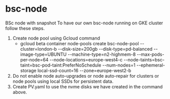 # bsc-node
BSc node with snapshot
To have our own bsc-node running on GKE cluster follow these steps.
1. Create node pool using Gcloud command
    - gcloud beta container node-pools create bsc-node-pool --cluster=london-b --disk-size=200gb --disk-type=pd-balanced --image-type=UBUNTU --machine-type=n2-highmem-8 --max-pods-per-node=64 --node-locations=europe-west4-c --node-taints=bsc-taint=bsc-pod-taint:PreferNoSchedule --num-nodes=1 --ephemeral-storage local-ssd-count=16 --zone=europe-west2-b       
2. Do not enable node auto-upgrades or node auto-repair      for clusters or node pools using local SSDs for persistent data.
3. Create PV.yaml to use the nvme disks we have created in the command above.